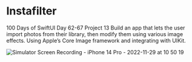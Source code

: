 # Instafilter
100 Days of SwiftUI Day 62-67  Project 13
Build an app that lets the user import photos from their library, then modify them using various image effects. 
Using Apple’s Core Image framework and integrating with UIKit.

![Simulator Screen Recording - iPhone 14 Pro - 2022-11-29 at 10 50 19](https://user-images.githubusercontent.com/59779189/204605825-cedc6cd6-cc50-4c81-b701-c944e0592065.gif)
